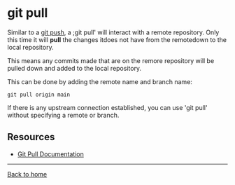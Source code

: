 # git pull
Similar to a [git push](./PUSH.md), a ;git pull' will interact with a remote repository.  Only this time it will **pull** the changes itdoes not have from the remotedown to the local repository.

This means any commits made that are on the remore repository will be pulled down and added to the local repository.

This can be done by adding the remote name and branch name:
```
git pull origin main
```
If there is any upstream connection established, you can use 'git pull' without specifying a remote or branch.
## Resources
- [Git Pull Documentation](https://git-scm.com/docs/git-pull)
---
[Back to home](../README.md)